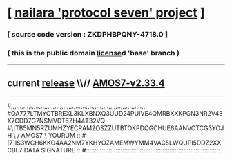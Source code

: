 
# [ [nailara 'protocol seven' project](http://nailara.network/) ]

### [ source code version : ZKDPHBPQNY-4718.0 ]

### ( this is the public domain [license](../license)d 'base' branch )
---
## current [release](https://github.com/nailara-technologies/protocol-7/releases) \\\\// [AMOS7-v2.33.4](https://github.com/nailara-technologies/protocol-7/releases/tag/AMOS7-v2.33.4)
---

#,,,.,.,.,.,.,,..,..,,,,,,.,.,,,,,,,.,...,..,,..,,...,...,,,,,..,,,.,,,,.,..,,
#QA777LTMYCTBREXL3KLXBNXQ3UUD24PUIVE4QMRBXXKPGN3NR2V43X7CDD7G7NSMVDT6ZH44T32VQ
#\\\|TB5MN5RZUMHZYECRAM2OSZZUTBTOKPDQGCHUE6AANVOTCG3YOJH \ / AMOS7 \ YOURUM ::
#\[7]IS3WCH6KKO4AA2NM7YKHYOZAMEMWYMM4VAC5LWQUPI5DDZ2XXCBI 7  DATA SIGNATURE ::
#:::::::::::::::::::::::::::::::::::::::::::::::::::::::::::::::::::::::::::::
